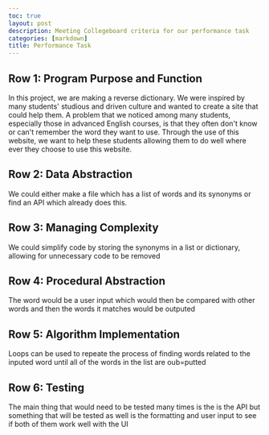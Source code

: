 ```yaml
---
toc: true
layout: post
description: Meeting Collegeboard criteria for our performance task
categories: [markdown]
title: Performance Task
---
```


## Row 1: Program Purpose and Function

In this project, we are making a reverse dictionary. We were inspired by many students' studious and driven culture and wanted to create a site that could help them. A problem that we noticed among many students, especially those in advanced English courses, is that they often don't know or can't remember the word they want to use. Through the use of this website, we want to help these students allowing them to do well where ever they choose to use this website.

## Row 2: Data Abstraction

We could either make a file which has a list of words and its synonyms or find an API which already does this.

## Row 3: Managing Complexity

We could simplify code by storing the synonyms in a list or dictionary, allowing for unnecessary code to be removed

## Row 4: Procedural Abstraction

The word would be a user input which would then be compared with other words and then the words it matches would be outputed

## Row 5: Algorithm Implementation

Loops can be used to repeate the process of finding words related to the inputed word until all of the words in the list are oub=putted

## Row 6: Testing

The main thing that would need to be tested many times is the is the API but something that will be tested as well is the formatting and user input to see if both of them work well with the UI
